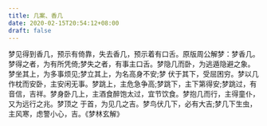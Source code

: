 ```yaml
---
title: 几案、香几
date: 2020-02-15T20:54:12+08:00
draft: false
---
```


梦见得到香几，预示有倚靠，失去香几，预示着有口舌。原版周公解梦：梦香几。梦得之者，为有所凭倚;梦失之者，有事主口舌。梦隐几而卧，为逃遁隐避之象。梦坐其上，为多事烦见;梦立其上，为名高身不安;梦 伏于其下，受屈困穷。梦以几作枕而安卧，主安闲无事。梦跳上，主危急争高;梦跳下，主下第得安;梦跳过，有音信，吉祥。梦身卧几上，主酒食醉饱太过，宜节饮食。梦抱几而行，主得童仆，又为远行之兆。梦顶之 于首，为见几之吉。梦鸟伏几下，必有大吉;梦几下生虫，主风寒，虑警小心，吉。《梦林玄解》